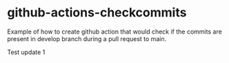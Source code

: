 # github-actions-checkcommits
Example of how to create github action that would check if the commits are present in develop branch during a pull request to main.

Test update 1
